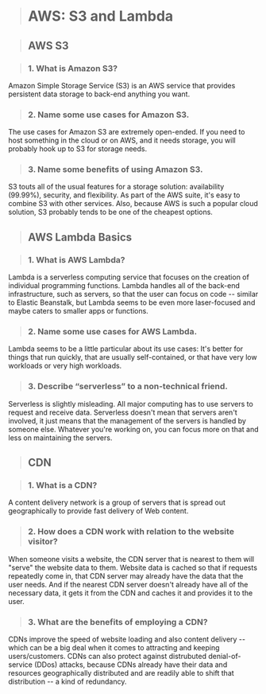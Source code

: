 > # AWS: S3 and Lambda

> ## AWS S3

> ### 1. What is Amazon S3?

Amazon Simple Storage Service (S3) is an AWS service that provides persistent data storage to back-end anything you want.

> ### 2. Name some use cases for Amazon S3.

The use cases for Amazon S3 are extremely open-ended. If you need to host something in the cloud or on AWS, and it needs storage, you will probably hook up to S3 for storage needs.

> ### 3. Name some benefits of using Amazon S3.

S3 touts all of the usual features for a storage solution: availability (99.99%), security, and flexibility. As part of the AWS suite, it's easy to combine S3 with other services. Also, because AWS is such a popular cloud solution, S3 probably tends to be one of the cheapest options.

> ## AWS Lambda Basics

> ### 1. What is AWS Lambda?

Lambda is a serverless computing service that focuses on the creation of individual programming functions. Lambda handles all of the back-end infrastructure, such as servers, so that the user can focus on code -- similar to Elastic Beanstalk, but Lambda seems to be even more laser-focused and maybe caters to smaller apps or functions.

> ### 2. Name some use cases for AWS Lambda.

Lambda seems to be a little particular about its use cases: It's better for things that run quickly,  that are usually self-contained, or that have very low workloads or very high workloads.

> ### 3. Describe “serverless” to a non-technical friend.

Serverless is slightly misleading. All major computing has to use servers to request and receive data. Serverless doesn't mean that servers aren't involved, it just means that the management of the servers is handled by someone else. Whatever you're working on, you can focus more on that and less on maintaining the servers.

> ## CDN

> ### 1. What is a CDN?

A content delivery network is a group of servers that is spread out geographically to provide fast delivery of Web content.

> ### 2. How does a CDN work with relation to the website visitor?

When someone visits a website, the CDN server that is nearest to them will "serve" the website data to them. Website data is cached so that if requests repeatedly come in, that CDN server may already have the data that the user needs. And if the nearest CDN server doesn't already have all of the necessary data, it gets it from the CDN and caches it and provides it to the user.

> ### 3. What are the benefits of employing a CDN?

CDNs improve the speed of website loading and also content delivery -- which can be a big deal when it comes to attracting and keeping users/customers. CDNs can also protect against distrubuted denial-of-service (DDos) attacks, because CDNs already have their data and resources geographically distributed and are readily able to shift that distribution -- a kind of redundancy.
